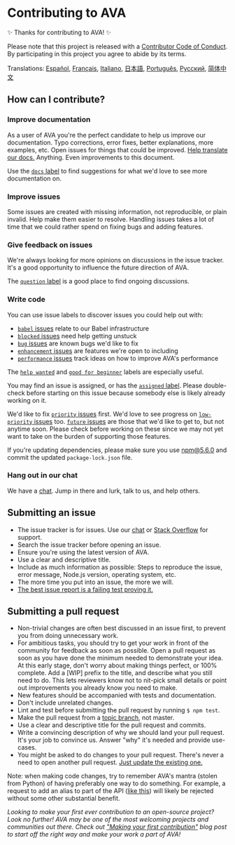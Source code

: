 # Contributing to AVA

✨ Thanks for contributing to AVA! ✨

Please note that this project is released with a [Contributor Code of Conduct](code-of-conduct.md). By participating in this project you agree to abide by its terms.

Translations: [Español](https://github.com/avajs/ava-docs/blob/master/es_ES/contributing.md), [Français](https://github.com/avajs/ava-docs/blob/master/fr_FR/contributing.md), [Italiano](https://github.com/avajs/ava-docs/blob/master/it_IT/contributing.md), [日本語](https://github.com/avajs/ava-docs/blob/master/ja_JP/contributing.md), [Português](https://github.com/avajs/ava-docs/blob/master/pt_BR/contributing.md), [Русский](https://github.com/avajs/ava-docs/blob/master/ru_RU/contributing.md), [简体中文](https://github.com/avajs/ava-docs/blob/master/zh_CN/contributing.md)

## How can I contribute?

### Improve documentation

As a user of AVA you're the perfect candidate to help us improve our documentation. Typo corrections, error fixes, better explanations, more examples, etc. Open issues for things that could be improved. [Help translate our docs.](https://github.com/avajs/ava-docs) Anything. Even improvements to this document.

Use the [`docs` label](https://github.com/avajs/ava/labels/docs) to find suggestions for what we'd love to see more documentation on.

### Improve issues

Some issues are created with missing information, not reproducible, or plain invalid. Help make them easier to resolve. Handling issues takes a lot of time that we could rather spend on fixing bugs and adding features.

### Give feedback on issues

We're always looking for more opinions on discussions in the issue tracker. It's a good opportunity to influence the future direction of AVA.

The [`question` label](https://github.com/avajs/ava/labels/question) is a good place to find ongoing discussions.

### Write code

You can use issue labels to discover issues you could help out with:

* [`babel` issues](https://github.com/avajs/ava/labels/babel) relate to our Babel infrastructure
* [`blocked` issues](https://github.com/avajs/ava/labels/blocked) need help getting unstuck
* [`bug` issues](https://github.com/avajs/ava/labels/bug) are known bugs we'd like to fix
* [`enhancement` issues](https://github.com/avajs/ava/labels/enhancement) are features we're open to including
* [`performance` issues](https://github.com/avajs/ava/labels/performance) track ideas on how to improve AVA's performance

The [`help wanted`](https://github.com/avajs/ava/labels/help%20wanted) and [`good for beginner`](https://github.com/avajs/ava/labels/good%20for%20beginner) labels are especially useful.

You may find an issue is assigned, or has the [`assigned` label](https://github.com/avajs/ava/labels/assigned). Please double-check before starting on this issue because somebody else is likely already working on it.

We'd like to fix [`priority` issues](https://github.com/avajs/ava/labels/priority) first. We'd love to see progress on [`low-priority` issues](https://github.com/avajs/ava/labels/low%20priority) too. [`future` issues](https://github.com/avajs/ava/labels/future) are those that we'd like to get to, but not anytime soon. Please check before working on these since we may not yet want to take on the burden of supporting those features.

If you're updating dependencies, please make sure you use npm@5.6.0 and commit the updated `package-lock.json` file.

### Hang out in our chat

We have a [chat](https://spectrum.chat/ava). Jump in there and lurk, talk to us, and help others.

## Submitting an issue

- The issue tracker is for issues. Use our [chat](https://spectrum.chat/ava) or [Stack Overflow](https://stackoverflow.com/questions/tagged/ava) for support.
- Search the issue tracker before opening an issue.
- Ensure you're using the latest version of AVA.
- Use a clear and descriptive title.
- Include as much information as possible: Steps to reproduce the issue, error message, Node.js version, operating system, etc.
- The more time you put into an issue, the more we will.
- [The best issue report is a failing test proving it.](https://twitter.com/sindresorhus/status/579306280495357953)

## Submitting a pull request

- Non-trivial changes are often best discussed in an issue first, to prevent you from doing unnecessary work.
- For ambitious tasks, you should try to get your work in front of the community for feedback as soon as possible. Open a pull request as soon as you have done the minimum needed to demonstrate your idea. At this early stage, don't worry about making things perfect, or 100% complete. Add a [WIP] prefix to the title, and describe what you still need to do. This lets reviewers know not to nit-pick small details or point out improvements you already know you need to make.
- New features should be accompanied with tests and documentation.
- Don't include unrelated changes.
- Lint and test before submitting the pull request by running `$ npm test`.
- Make the pull request from a [topic branch](https://github.com/dchelimsky/rspec/wiki/Topic-Branches), not master.
- Use a clear and descriptive title for the pull request and commits.
- Write a convincing description of why we should land your pull request. It's your job to convince us. Answer "why" it's needed and provide use-cases.
- You might be asked to do changes to your pull request. There's never a need to open another pull request. [Just update the existing one.](https://github.com/RichardLitt/knowledge/blob/master/github/amending-a-commit-guide.md)

Note: when making code changes, try to remember AVA's mantra (stolen from Python) of having preferably one way to do something. For example, a request to add an alias to part of the API ([like this](https://github.com/avajs/ava/pull/663)) will likely be rejected without some other substantial benefit.

*Looking to make your first ever contribution to an open-source project? Look no further! AVA may be one of the most welcoming projects and communities out there. Check out ["Making your first contribution"](https://medium.com/@vadimdemedes/making-your-first-contribution-de6576ddb190) blog post to start off the right way and make your work a part of AVA!*
